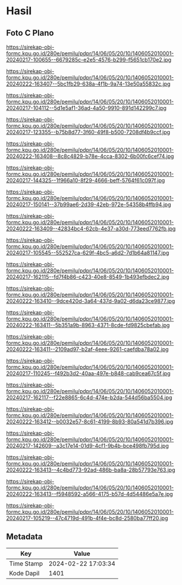 # Hasil

## Foto C Plano

https://sirekap-obj-formc.kpu.go.id/280e/pemilu/pdpr/14/06/05/20/10/1406052010001-20240217-100655--6679285c-e2e5-4576-b299-f5651cb170e2.jpg

https://sirekap-obj-formc.kpu.go.id/280e/pemilu/pdpr/14/06/05/20/10/1406052010001-20240222-163407--5bc1fb29-638a-4f1b-9a74-13e50a55832c.jpg

https://sirekap-obj-formc.kpu.go.id/280e/pemilu/pdpr/14/06/05/20/10/1406052010001-20240217-104112--5d1e5af1-36ad-4a50-9910-891d142299c7.jpg

https://sirekap-obj-formc.kpu.go.id/280e/pemilu/pdpr/14/06/05/20/10/1406052010001-20240217-123355--b75b8d77-3f60-49f8-b500-7208df4b9ccf.jpg

https://sirekap-obj-formc.kpu.go.id/280e/pemilu/pdpr/14/06/05/20/10/1406052010001-20240222-163408--8c8c4829-b78e-4cca-8302-6b00fc6cef74.jpg

https://sirekap-obj-formc.kpu.go.id/280e/pemilu/pdpr/14/06/05/20/10/1406052010001-20240217-144325--1f966a10-8f29-4666-beff-5764f61c097f.jpg

https://sirekap-obj-formc.kpu.go.id/280e/pemilu/pdpr/14/06/05/20/10/1406052010001-20240217-150141--37b99ae6-2d39-42eb-972e-54358b4ffb94.jpg

https://sirekap-obj-formc.kpu.go.id/280e/pemilu/pdpr/14/06/05/20/10/1406052010001-20240222-163409--42834bc4-62cb-4e37-a30d-773eed7762fb.jpg

https://sirekap-obj-formc.kpu.go.id/280e/pemilu/pdpr/14/06/05/20/10/1406052010001-20240217-105545--552527ca-629f-4bc5-a6d2-7d1b64a81147.jpg

https://sirekap-obj-formc.kpu.go.id/280e/pemilu/pdpr/14/06/05/20/10/1406052010001-20240217-162115--fd7f4b86-c423-40e8-8549-1b493efbdec2.jpg

https://sirekap-obj-formc.kpu.go.id/280e/pemilu/pdpr/14/06/05/20/10/1406052010001-20240222-163410--9dce420d-3a64-437d-9a02-d6da23ce9877.jpg

https://sirekap-obj-formc.kpu.go.id/280e/pemilu/pdpr/14/06/05/20/10/1406052010001-20240222-163411--5b351a9b-8963-4371-8cde-fd9825cbefab.jpg

https://sirekap-obj-formc.kpu.go.id/280e/pemilu/pdpr/14/06/05/20/10/1406052010001-20240222-163411--2109ad97-b2af-4eee-9261-caefdba78a02.jpg

https://sirekap-obj-formc.kpu.go.id/280e/pemilu/pdpr/14/06/05/20/10/1406052010001-20240217-110245--f492b3d2-40aa-497e-b848-cab9cea67c5f.jpg

https://sirekap-obj-formc.kpu.go.id/280e/pemilu/pdpr/14/06/05/20/10/1406052010001-20240217-162117--f22e8865-6c4d-474e-b2da-544d56ba5504.jpg

https://sirekap-obj-formc.kpu.go.id/280e/pemilu/pdpr/14/06/05/20/10/1406052010001-20240222-163412--b0032e57-8c61-4199-8b93-80a541d7b396.jpg

https://sirekap-obj-formc.kpu.go.id/280e/pemilu/pdpr/14/06/05/20/10/1406052010001-20240217-142609--a3c17e14-01d9-4cf1-9b4b-bce498fb795d.jpg

https://sirekap-obj-formc.kpu.go.id/280e/pemilu/pdpr/14/06/05/20/10/1406052010001-20240222-163413--4c4bd773-92ad-486b-ba8a-28b57793e763.jpg

https://sirekap-obj-formc.kpu.go.id/280e/pemilu/pdpr/14/06/05/20/10/1406052010001-20240222-163413--f5948592-a566-4175-b57d-4d54486e5a7e.jpg

https://sirekap-obj-formc.kpu.go.id/280e/pemilu/pdpr/14/06/05/20/10/1406052010001-20240217-105219--47c4719d-491b-4f4e-bc8d-2580ba77ff20.jpg


## Metadata

| Key        | Value               |
| ---------- | ------------------- |
| Time Stamp | 2024-02-22 17:03:34 |
| Kode Dapil | 1401                |



